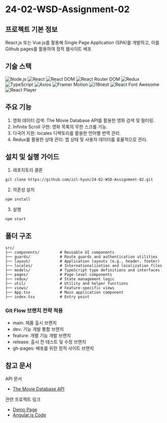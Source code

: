 # 24-02-WSD-Assignment-02
## 프로젝트 기본 정보
React.js 또는 Vue.js를 활용해 Single Page Application (SPA)를 개발하고, 이를 Github pages를 활용하여 정적 웹사이트 배포


## 기술 스택
![Node.js](https://img.shields.io/badge/Node.js-%23339933.svg?style=for-the-badge&logo=node.js&logoColor=white)
![React](https://img.shields.io/badge/react-v18.3.1-blue?style=for-the-badge&logo=react)
![React DOM](https://img.shields.io/badge/react--dom-v18.3.1-blue?style=for-the-badge&logo=react)
![React Router DOM](https://img.shields.io/badge/react--router--dom-v6.27.0-red?style=for-the-badge&logo=react-router)
![Redux](https://img.shields.io/badge/redux-v5.0.1-purple?style=for-the-badge&logo=redux)
![TypeScript](https://img.shields.io/badge/typescript-v4.9.5-blue?style=for-the-badge&logo=typescript)
![Axios](https://img.shields.io/badge/axios-v1.7.7-lightgrey?style=for-the-badge&logo=axios)
![Framer Motion](https://img.shields.io/badge/framer--motion-v11.11.17-pink?style=for-the-badge&logo=framer)
![i18next](https://img.shields.io/badge/i18next-v23.16.8-orange?style=for-the-badge&logo=i18next)
![React Font Awesome](https://img.shields.io/badge/react--fontawesome-v0.2.2-blue?style=for-the-badge&logo=font-awesome)
![React Player](https://img.shields.io/badge/react--player-v2.16.0-red?style=for-the-badge&logo=youtube)



## 주요 기능
1. 영화 데이터 검색: The Movie Database API를 활용한 영화 검색 및 필터링.
2. Infinite Scroll 구현: 영화 목록의 무한 스크롤 기능.
3. 다국어 지원: locales 디렉토리를 활용한 언어별 번역 관리.
4. Redux를 활용한 상태 관리: 앱 상태 및 사용자 데이터를 효율적으로 관리.

## 설치 및 실행 가이드
1. 레포지토리 클론
~~~
git clone https://github.com/zzl-hyun/24-02-WSD-Assignment-02.git
~~~
2. 의존성 설치
~~~
npm install
~~~
3. 실행
~~~
npm start
~~~

## 폴더 구조
~~~
src/
├── components/         # Reusable UI components
├── guards/             # Route guards and authentication utilities
├── layout/             # Application layouts (e.g., header, footer)
├── locales/            # Internationalization and localization files
├── models/             # TypeScript type definitions and interfaces
├── pages/              # Page-level components
├── redux/              # State management logic
├── util/               # Utility and helper functions
├── views/              # Feature-specific views
├── App.tsx             # Main application component
├── index.tsx           # Entry point

~~~


### Git Flow 브랜치 전략 적용
- main: 제품 출시 브랜치
- dev: 기능 개발 통합 브랜치
- feature: 개별 기능 개발 브랜치
- release: 출시 전 테스트 및 수정 브랜치
- gh-pages: 배포를 위한 정적 사이트 브랜치

## 참고 문서
API 문서
- <a href="https://developer.themoviedb.org/docs/getting-started">The Movie Database API</a>

관련 프로젝트 링크
- <a href="http://clinic.jbnu.ac.kr:3000/24-02-WSD-Assignment-02-Demo/#/">Demo Page</a>
- <a href="https://github.com/JBNU-Teaching/24-02-WAS-assignment-02-angular">Angular.js Code</a>
